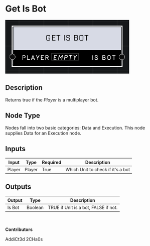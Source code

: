 # Get Is Bot
![](../../../.gitbook/assets/get-is-bot.png)
## Description
Returns true if the *Player* is a multiplayer bot.

## Node Type
Nodes fall into two basic categories: Data and Execution. This node supplies Data for an Execution node.

## Inputs
| Input            | Type             | Required | Description												    |
|------------------|------------------|----------|--------------------------------------------------------------|
| Player | Player  | True | Which Unit to check if it's a bot |

## Outputs
| Output           | Type             | Description												     |
|------------------|------------------|--------------------------------------------------------------|
| Is Bot | Boolean | TRUE if Unit is a bot, FALSE if not.  |

\
\
**Contributors**

AddiCt3d 2CHa0s